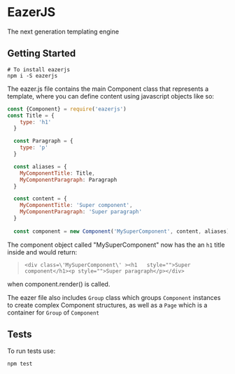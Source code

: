 # EazerJS

The next generation templating engine


## Getting Started

```
# To install eazerjs
npm i -S eazerjs
```

The eazer.js file contains the main Component class that represents a template, where you can
define content using javascript objects like so:

```js
const {Component} = require('eazerjs')
const Title = {
    type: 'h1'
  }

  const Paragraph = {
    type: 'p'
  }

  const aliases = {
    MyComponentTitle: Title,
    MyComponentParagraph: Paragraph
  }   

  const content = {
    MyComponentTitle: 'Super component',
    MyComponentParagraph: 'Super paragraph'
  }
  
  const component = new Component('MySuperComponent', content, aliases)
```

The component object called "MySuperComponent" now has the an `h1` title inside and would return:

> `<div class=\'MySuperComponent\' ><h1   style="">Super component</h1><p style="">Super paragraph</p></div>`

when component.render() is called.

The eazer file also includes `Group` class which groups `Component` instances to create complex Component structures,
as well as a `Page` which is a container for `Group` of `Component`

## Tests

To run tests use:

```sh
npm test
```
